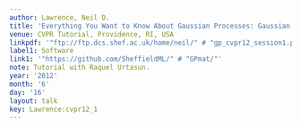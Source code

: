 ```yaml
---
author: Lawrence, Neil D.
title: 'Everything You Want to Know About Gaussian Processes: Gaussian Process Regression'
venue: CVPR Tutorial, Providence, RI, USA
linkpdf: '"ftp://ftp.dcs.shef.ac.uk/home/neil/" # "gp_cvpr12_session1.pdf"'
label1: Software
link1: '"https://github.com/SheffieldML/" # "GPmat/"'
note: Tutorial with Raquel Urtasun.
year: '2012'
month: '6'
day: '16'
layout: talk
key: Lawrence:cvpr12_1
---
```

